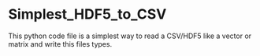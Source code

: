 # Simplest_HDF5_to_CSV
This python code file is a simplest way to read a CSV/HDF5 like a vector or  matrix and write this files types.
